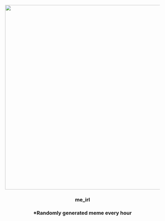 <p align="center">
        <img src="https://i.redd.it/l3h9kuyvssa91.png" width="600" height="600">
        </p>
        <h3 align="center">me_irl</h3>
        <h3 align="center">*Randomly generated meme every hour</h3>
    